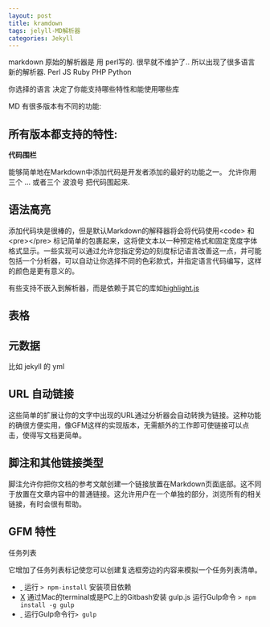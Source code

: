```yaml
---
layout: post
title: kramdown
tags: jelyll-MD解析器
categories: Jekyll
---
```


















markdown 原始的解析器是 用 perl写的. 很早就不维护了..
所以出现了很多语言新的解析器.
Perl
JS
Ruby
PHP
Python


你选择的语言 决定了你能支持哪些特性和能使用哪些库



MD 有很多版本有不同的功能:

## 所有版本都支持的特性:

**代码围栏**

能够简单地在Markdown中添加代码是开发者添加的最好的功能之一。
允许你用 三个 ...  或者三个 波浪号 把代码围起来.



## 语法高亮

添加代码块是很棒的，但是默认Markdown的解释器将会将代码使用\<code\> 和 \<pre\>\</pre\> 标记简单的包裹起来，这将使文本以一种预定格式和固定宽度字体格式显示。一些实现可以通过允许您指定旁边的刻度标记语言改善这一点，并可能包括一个分析器，可以自动让你选择不同的色彩款式，并指定语言代码编写，这样的颜色是更有意义的。



有些支持不嵌入到解析器，而是依赖于其它的库如[highlight.js]()



## 表格








## 元数据
比如 jekyll 的  yml 





## URL 自动链接
这些简单的扩展让你的文字中出现的URL通过分析器会自动转换为链接。这种功能的确很方便实用，像GFM这样的实现版本，无需额外的工作即可使链接可以点击，使得写文档更简单。




## 脚注和其他链接类型
脚注允许你把你文档的参考文献创建一个链接放置在Markdown页面底部。这不同于放置在文章内容中的普通链接。这允许用户在一个单独的部分，浏览所有的相关链接，有时会很有帮助。






## GFM 特性
任务列表

它增加了任务列表标记使您可以创建复选框旁边的内容来模拟一个任务列表清单。


- [ ]() 运行 `> npm-install` 安装项目依赖
- [X]() 通过Mac的terminal或是PC上的Gitbash安装 gulp.js 运行Gulp命令 `> npm install -g gulp` 
- [ ]() 运行Gulp命令行`> gulp` 






































